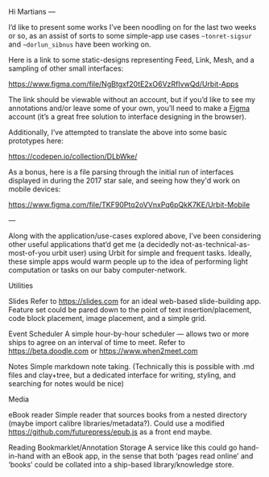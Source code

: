 Hi Martians —

I’d like to present some works I’ve been noodling on for the last two weeks or so, as an assist of sorts to some simple-app use cases `~tonret-sigsur` and `~dorlun_sibnus` have been working on. 

Here is a link to some static-designs representing Feed, Link, Mesh, and a sampling of other small interfaces:

https://www.figma.com/file/NgBtgxf20tE2xO6VzRfIvwQd/Urbit-Apps

The link should be viewable without an account, but if you’d like to see my annotations and/or leave some of your own, you’ll need to make a [Figma](https://www.figma.com/) account (it’s a great free solution to interface designing in the browser).

Additionally, I’ve attempted to translate the above into some basic prototypes here: 

https://codepen.io/collection/DLbWke/

As a bonus, here is a file parsing through the initial run of interfaces displayed in during the 2017 star sale, and seeing how they'd work on mobile devices:

https://www.figma.com/file/TKF90Ptq2oVVnxPq6pQkK7KE/Urbit-Mobile

—

Along with the application/use-cases explored above, I’ve been considering other useful applications that’d get me (a decidedly not-as-technical-as-most-of-you urbit user) using Urbit for simple and frequent tasks. Ideally, these simple apps would warm people up to the idea of performing light computation or tasks on our baby computer-network.

Utilities

Slides
Refer to https://slides.com for an ideal web-based slide-building app. Feature set could be pared down to the point of text insertion/placement, code block placement, image placement, and a simple grid.

Event Scheduler
A simple hour-by-hour scheduler — allows two or more ships to agree on an interval of time to meet. Refer to https://beta.doodle.com  or https://www.when2meet.com

Notes
Simple markdown note taking. (Technically this is possible with .md files and clay+tree, but a dedicated interface for writing, styling, and searching for notes would be nice)

Media

eBook reader
Simple reader that sources books from a nested directory (maybe import calibre libraries/metadata?).
Could use a modified https://github.com/futurepress/epub.js as a front end maybe.

Reading Bookmarklet/Annotation Storage
A service like this could go hand-in-hand with an eBook app, in the sense that both ‘pages read online’ and ‘books’ could be collated into a ship-based library/knowledge store.
